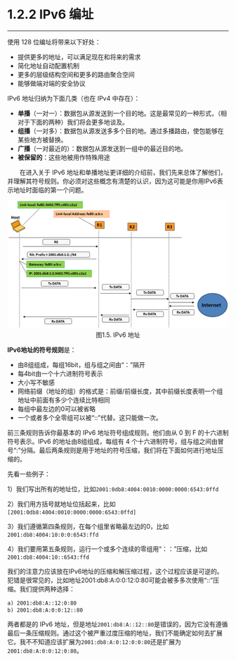 # 1.2.2 IPv6 编址
------
使用 128 位编址将带来以下好处：
* 提供更多的地址，可以满足现在和将来的需求
* 简化地址自动配置机制
* 更多的层级结构空间和更多的路由聚合空间
* 能够做端对端的安全协议


IPv6 地址归纳为下面几类（也在 IPv4 中存在）：

* **单播**（一对一）：数据包从源发送到一个目的地。这是最常见的一种形式，（相对于下面的两种）我们将会更多地谈及。
* **组播**（一对多）：数据包从源发送多多个目的地。通过多播路由，使包能够在某些地方被替换。
* **广播**（一对最近的）：数据包从源发送到一组中的最近目的地。
* **被保留的**：这些地被用作特殊用途

　　在进入关于 IPv6 地址和单播地址更详细的介绍前，我们先来总体了解他们，并理解其符号规则。你必须对这些概念有清楚的认识，因为这可能是你用IPv6表示地址时面临的第一个问题。

<center>
<img src="images/iot_in_five_days/1/image005.png" />
</center>

<center>
图1.5. IPv6 地址
</center>

**IPv6地址的符号规则**是：
* 由8组组成，每组16bit，组与组之间由“：”隔开
* 每4bit由一个十六进制符号表示
* 大小写不敏感
* 网络前缀（地址的组）的格式是：前缀/前缀长度，其中前缀长度表明一个组地址中前面有多少个连续比特相同
* 每组中最左边的0可以被省略
* 一个或者多个全零组可以被“::”代替。这只能做一次。

前三条规则告诉你最基本的 IPv6 地址符号组成规则。他们由从 0 到 F 的十六进制符号表示。IPv6 的地址由8组组成，每组有 4 个十六进制符号，组与组之间由冒号“:”分隔。最后两条规则是用于地址的符号压缩，我们将在下面如何进行地址压缩的。

先看一些例子：

1）我们写出所有的地址位，比如```2001:0db8:4004:0010:0000:0000:6543:0ffd```

2）我们用方括号就地址位括起来，比如```[2001:0db8:4004:0010:0000:0000:6543:0ffd]```

3）我们遵循第四条规则，在每个组里省略最左边的0，比如```2001:db8:4004:10:0:0:6543:ffd```

4）我们要用第五条规则，运行一个或多个连续的零组用“：：”压缩，比如```2001:db8:4004:10::6543:ffd```

我们的注意力应该放在IPv6地址的压缩和解压缩过程，这个过程应该是可逆的。犯错是很常见的，比如地址2001:db8:A:0:0:12:0:80可能会被多多次使用“::”压缩。我们提供两种选择：

	a) 2001:db8:A::12:0:80
    b) 2001:db8:A:0:0:12::80
两者都是的 IPv6 地址，但是地址```2001:db8:A::12::80```是错误的，因为它没有遵循最后一条压缩规则。通过这个被严重过度压缩的地址，我们不能确定如何去扩展它。我不不知道应该扩展为```2001:db8:A:0:12:0:0:80```还是扩展为```2001:db8:A:0:0:12:0:80```。